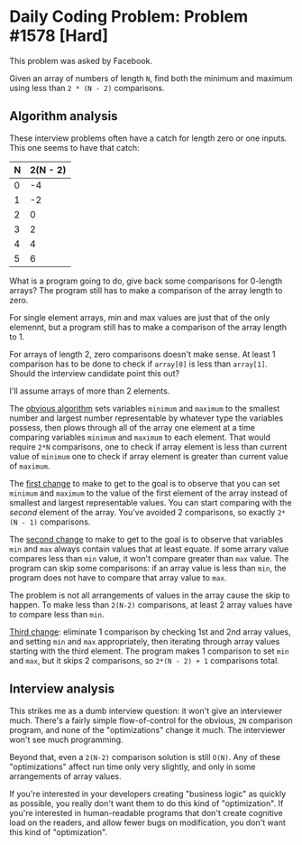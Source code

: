 # Daily Coding Problem: Problem #1578 [Hard]

This problem was asked by Facebook.

Given an array of numbers of length `N`,
find both the minimum and maximum using less than `2 * (N - 2)` comparisons.

## Algorithm analysis

These interview problems often have a catch for length zero or one inputs.
This one seems to have that catch:

| N  | 2(N - 2) |
|----|----------|
| 0 | -4 |
| 1 | -2 |
| 2 | 0 |
| 3 | 2 |
| 4 | 4 |
| 5 | 6 |

What is a program going to do, give back some comparisons for 0-length arrays?
The program still has to make a comparison of the array length to zero.

For single element arrays, min and max values are just that of the only elemennt,
but a program still has to make a comparison of the array length to 1.

For arrays of length 2, zero comparisons doesn't make sense.
At least 1 comparison has to be done to check if `array[0]` is less than `array[1]`.
Should the interview candidate point this out?

I'll assume arrays of more than 2 elements.

The [obvious algorithm](a0.go) sets variables `minimum` and `maximum` to the smallest number and largest number
representable by whatever type the variables possess,
then plows through all of the array one element at a time comparing variables `minimum` and
`maximum` to each element.
That would require `2*N` comparisons,
one to check if array element is less than current value of `minimum`
one to check if array element is greater than current value of `maximum`.

The [first change](a1.go) to make to get to the goal is to observe
that you can set `minimum` and `maximum` to the value of the first
element of the array instead of smallest and largest representable values.
You can start comparing with the *second* element of the array.
You've avoided 2 comparisons, so exactly `2*(N - 1)` comparisons.

The [second change](a2.go) to make to get to the goal is to observe
that variables `min` and `max` always contain values that at least equate.
If some arrary value compares less than `min` value,
it won't compare greater than `max` value.
The program can skip some comparisons: if an array value is less than `min`,
the program does not have to compare that array value to `max`.

The problem is not all arrangements of values in the array cause the skip to happen.
To make less than `2(N-2)` comparisons, at least 2 array values have to
compare less than `min`.

[Third change](a3.go): eliminate 1 comparison by checking 1st and 2nd array
values, and setting `min` and `max` appropriately,
then iterating through array values starting with the third element.
The program makes 1 comparison to set `min` and `max`,
but it skips 2 comparisons, so `2*(N - 2) + 1` comparisons total.

## Interview analysis

This strikes me as a dumb interview question:
it won't give an interviewer much.
There's a fairly simple flow-of-control for the obvious, `2N` comparison program,
and none of the "optimizations" change it much.
The interviewer won't see much programming.

Beyond that, even a `2(N-2)` comparison solution is still `O(N)`.
Any of these "optimizations" affect run time only very slightly,
and only in some arrangements of array values.

If you're interested in your developers creating "business logic" as quickly
as possible, you really don't want them to do this kind of "optimization".
If you're interested in human-readable programs that don't create cognitive
load on the readers, and allow fewer bugs on modification,
you don't want this kind of "optimization".


